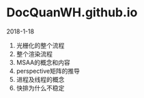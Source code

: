 # DocQuanWH.github.io

2018-1-18
1. 光栅化的整个流程
2. 整个渲染流程
3. MSAA的概念和内容
4. perspective矩阵的推导
5. 进程及线程的概念
6. 快排为什么不稳定

